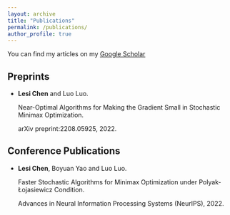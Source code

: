 ```yaml
---
layout: archive
title: "Publications"
permalink: /publications/
author_profile: true
---
```


You can find my articles on my [Google Scholar](https://scholar.google.com/citations?user=ynGzhugAAAAJ&hl=en&oi=ao)

## Preprints

* **Lesi Chen** and Luo Luo. 

  Near-Optimal Algorithms for Making the Gradient Small in Stochastic Minimax Optimization.  
  
  arXiv preprint:2208.05925, 2022.     

## Conference Publications
* **Lesi Chen**, Boyuan Yao and Luo Luo.

  Faster Stochastic Algorithms for Minimax Optimization under Polyak-Łojasiewicz Condition.
  
  Advances in Neural Information Processing Systems (NeurIPS), 2022.
